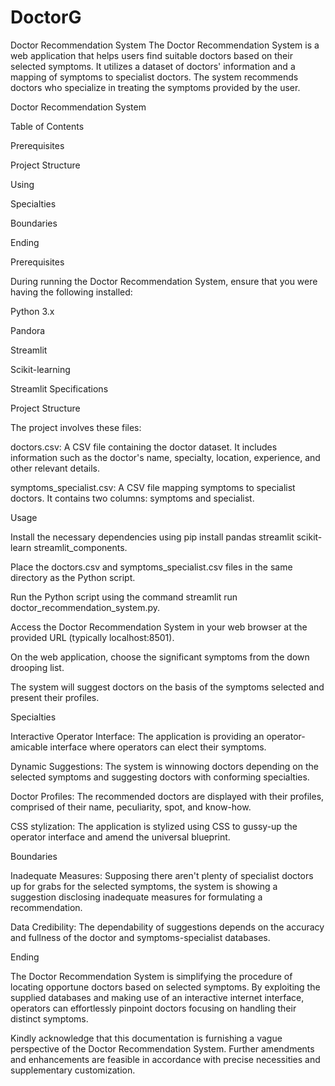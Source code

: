# DoctorG
Doctor Recommendation System The Doctor Recommendation System is a web application that helps users find suitable doctors based on their selected symptoms. It utilizes a dataset of doctors' information and a mapping of symptoms to specialist doctors. The system recommends doctors who specialize in treating the symptoms provided by the user.

Doctor Recommendation System

Table of Contents

Prerequisites

Project Structure

Using

Specialties

Boundaries

Ending

Prerequisites

During running the Doctor Recommendation System, ensure that you were having the following installed:

Python 3.x

Pandora

Streamlit

Scikit-learning

Streamlit Specifications

Project Structure

The project involves these files:

doctors.csv: A CSV file containing the doctor dataset. It includes information such as the doctor's name, specialty, location, experience, and other relevant details.

symptoms_specialist.csv: A CSV file mapping symptoms to specialist doctors. It contains two columns: symptoms and specialist.

Usage

Install the necessary dependencies using pip install pandas streamlit scikit-learn streamlit_components.

Place the doctors.csv and symptoms_specialist.csv files in the same directory as the Python script.

Run the Python script using the command streamlit run doctor_recommendation_system.py.

Access the Doctor Recommendation System in your web browser at the provided URL (typically localhost:8501).

On the web application, choose the significant symptoms from the down drooping list.

The system will suggest doctors on the basis of the symptoms selected and present their profiles.

Specialties

Interactive Operator Interface: The application is providing an operator-amicable interface where operators can elect their symptoms.

Dynamic Suggestions: The system is winnowing doctors depending on the selected symptoms and suggesting doctors with conforming specialties.

Doctor Profiles: The recommended doctors are displayed with their profiles, comprised of their name, peculiarity, spot, and know-how.

CSS stylization: The application is stylized using CSS to gussy-up the operator interface and amend the universal blueprint.

Boundaries

Inadequate Measures: Supposing there aren't plenty of specialist doctors up for grabs for the selected symptoms, the system is showing a suggestion disclosing inadequate measures for formulating a recommendation.

Data Credibility: The dependability of suggestions depends on the accuracy and fullness of the doctor and symptoms-specialist databases.

Ending

The Doctor Recommendation System is simplifying the procedure of locating opportune doctors based on selected symptoms. By exploiting the supplied databases and making use of an interactive internet interface, operators can effortlessly pinpoint doctors focusing on handling their distinct symptoms.

Kindly acknowledge that this documentation is furnishing a vague perspective of the Doctor Recommendation System. Further amendments and enhancements are feasible in accordance with precise necessities and supplementary customization.
